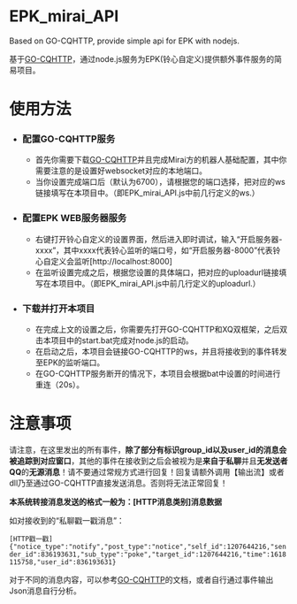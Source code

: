 # EPK_mirai_API
 Based on GO-CQHTTP, provide simple api for EPK with nodejs.
 
 基于[GO-CQHTTP](https://github.com/Mrs4s/go-cqhttp)，通过node.js服务为EPK(铃心自定义)提供额外事件服务的简易项目。

# 使用方法

+ ### 配置GO-CQHTTP服务
  * 首先你需要下载[GO-CQHTTP](https://github.com/Mrs4s/go-cqhttp)并且完成Mirai方的机器人基础配置，其中你需要注意的是设置好websocket对应的本地端口。
  * 当你设置完成端口后（默认为6700），请根据您的端口选择，把对应的ws链接填写在本项目中。（即EPK_mirai_API.js中前几行定义的ws.）
+ ### 配置EPK WEB服务器服务
  * 右键打开铃心自定义的设置界面，然后进入即时调试，输入“开启服务器-xxxx”，其中xxxx代表铃心监听的端口号，如“开启服务器-8000”代表铃心自定义会监听[http://localhost:8000]
  * 在监听设置完成之后，根据您设置的具体端口，把对应的uploadurl链接填写在本项目中。（即EPK_mirai_API.js中前几行定义的uploadurl.）
+ ### 下载并打开本项目
  * 在完成上文的设置之后，你需要先打开GO-CQHTTP和XQ双框架，之后双击本项目中的start.bat完成对node.js的启动。
  * 在启动之后，本项目会链接GO-CQHTTP的ws，并且将接收到的事件转发至EPK的监听端口。
  * 在GO-CQHTTP服务断开的情况下，本项目会根据bat中设置的时间进行重连（20s）。
 # 注意事项
 请注意，在这里发出的所有事件，**除了部分有标识group_id以及user_id的消息会被追踪到对应窗口**，其他的事件在接收到之后会被视为是**来自于私聊**并且**无发送者QQ**的**无源消息**！请不要通过常规方式进行回复！回复请额外调用【输出流】或者dll乃至通过GO-CQHTTP直接发送消息。否则将无法正常回复！

**本系统转接消息发送的格式一般为：[HTTP消息类别]消息数据**
 
如对接收到的“私聊戳一戳消息”：

````[HTTP戳一戳]{"notice_type":"notify","post_type":"notice","self_id":1207644216,"sender_id":836193631,"sub_type":"poke","target_id":1207644216,"time":1618115758,"user_id":836193631}````

对于不同的消息内容，可以参考[GO-CQHTTP](https://github.com/Mrs4s/go-cqhttp)的文档，或者自行通过事件输出Json消息自行分析。